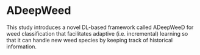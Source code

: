 # ADeepWeed
This study introduces a novel DL-based framework called ADeepWeeD for weed classification that facilitates adaptive (i.e. incremental) learning so that it can handle new weed species by keeping track of historical information. 

